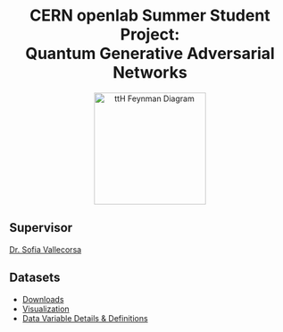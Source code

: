 <div align="center">
  
# CERN openlab Summer Student Project:<br>Quantum Generative Adversarial Networks

  <a href="https://qml-hep.github.io/qml_web/data/" target="_blank"><img alt="ttH Feynman Diagram" height="200px" src="https://raw.githubusercontent.com/eraraya-ricardo/CERN-QGAN/main/assets/ttH_feyndiag.png" /></a>
  
</div>

## Supervisor
[Dr. Sofia Vallecorsa](https://inspirehep.net/authors/1028732)

## Datasets
- [Downloads](https://qml-hep.github.io/qml_web/downloads/)
- [Visualization](https://qml-hep.github.io/qml_web/norm/vanilla/)
- [Data Variable Details & Definitions](https://qml-hep.github.io/qml_web/data/)
